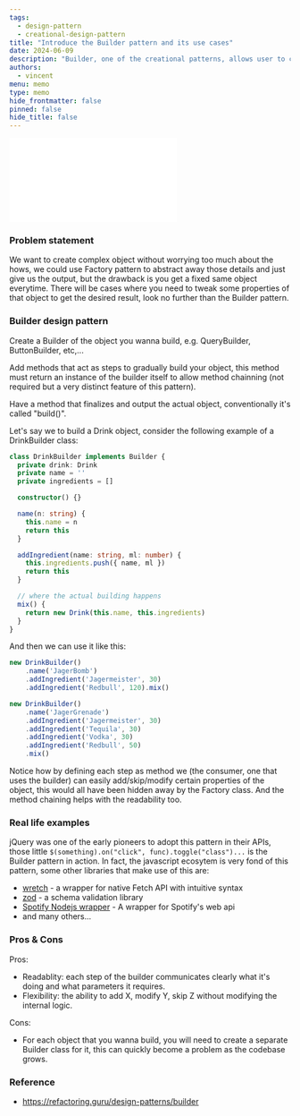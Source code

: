 ```yaml
---
tags:
  - design-pattern
  - creational-design-pattern
title: "Introduce the Builder pattern and its use cases"
date: 2024-06-09
description: "Builder, one of the creational patterns, allows user to construct complex object step by step while still maintaining flexibility."
authors:
  - vincent
menu: memo
type: memo
hide_frontmatter: false
pinned: false
hide_title: false
---
```


![](assets/builder-design-pattern.pdf)

### Problem statement
We want to create complex object without worrying too much about the hows, we could use Factory pattern to abstract away those details and just give us the output, but the drawback is you get a fixed same object everytime. There will be cases where you need to tweak some properties of that object to get the desired result, look no further than the Builder pattern.

### Builder design pattern
Create a Builder of the object you wanna build, e.g. QueryBuilder, ButtonBuilder, etc,...

Add methods that act as steps to gradually build your object, this method must return an instance of the builder itself to allow method chainning (not required but a very distinct feature of this pattern).

Have a method that finalizes and output the actual object, conventionally it's called "build()".

Let's say we to build a Drink object, consider the following example of a DrinkBuilder class:

```ts
class DrinkBuilder implements Builder {
  private drink: Drink
  private name = ''
  private ingredients = []

  constructor() {}

  name(n: string) {
    this.name = n
    return this
  }

  addIngredient(name: string, ml: number) {
    this.ingredients.push({ name, ml })
    return this
  }

  // where the actual building happens
  mix() {
    return new Drink(this.name, this.ingredients)
  }
}
```

And then we can use it like this:

```ts
new DrinkBuilder()
    .name('JagerBomb')
    .addIngredient('Jagermeister', 30)
    .addIngredient('Redbull', 120).mix()

new DrinkBuilder()
    .name('JagerGrenade')
    .addIngredient('Jagermeister', 30)
    .addIngredient('Tequila', 30)
    .addIngredient('Vodka', 30)
    .addIngredient('Redbull', 50)
    .mix()
```

Notice how by defining each step as method we (the consumer, one that uses the builder) can easily add/skip/modify certain properties of the object, this would all have been hidden away by the Factory class. And the method chaining helps with the readability too.

### Real life examples
jQuery was one of the early pioneers to adopt this pattern in their APIs, those little `$(something).on("click", func).toggle("class")...` is the Builder pattern in action. In fact, the javascript ecosytem is very fond of this pattern, some other libraries that make use of this are:

- [wretch](https://github.com/elbywan/wretch) - a wrapper for native Fetch API with intuitive syntax
- [zod](https://github.com/colinhacks/zod) - a schema validation library
- [Spotify Nodejs wrapper](https://github.com/thelinmichael/spotify-web-api-node) - A wrapper for Spotify's web api
- and many others...

### Pros & Cons
Pros:

- Readablity: each step of the builder communicates clearly what it's doing and what parameters it requires.
- Flexibility: the ability to add X, modify Y, skip Z without modifying the internal logic.

Cons:

- For each object that you wanna build, you will need to create a separate Builder class for it, this can quickly become a problem as the codebase grows.

### Reference
- https://refactoring.guru/design-patterns/builder 
